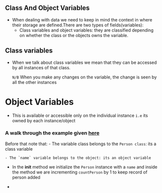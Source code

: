 ## Class And Object Variables

- When dealing with data we need to keep in mind the context in where their storage are defined.There are two types of fields(variables):
    - Class variables and object variables: they are classified depending on whether the class or the objects owns the variable.

## Class variables

- When we talk about class variables we mean that they can be accessed by all instances of that class.

  `N/B` When you make any changes on the variable, the change is seen by all the other instances
    
# Object Variables

- This is available or accessible only on the individual instance `i.e` its owned by each instance/object

 ### A walk through the example given [here](https://github.com/kihuni/Object-Oriented_Programming_python/blob/main/classVariables_objectVariables/class-objects_variable.py)

Before that note that:
    - The variable class belongs to the `Person class`: its a class variable

    - The `name` variable belongs to the object: its an object variable
- In the __init__ method we initialize the `Person` instance with a `name` and inside the method we are incrementing `countPerson` by 1 to keep record of person added

- 
